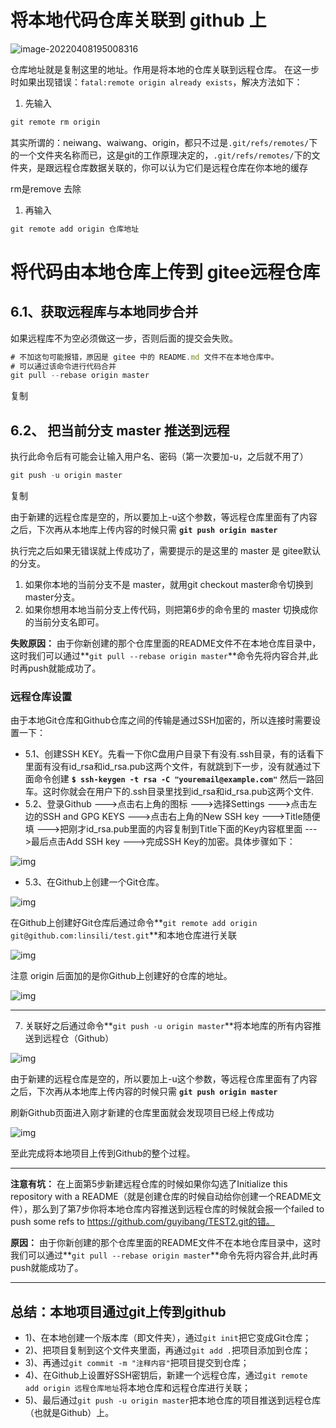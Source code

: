 # 将本地代码仓库关联到 github 上

![image-20220408195008316](C:\Users\think\AppData\Roaming\Typora\typora-user-images\image-20220408195008316.png)



 仓库地址就是复制这里的地址。作用是将本地的仓库关联到远程仓库。   在这一步时如果出现错误：`fatal:remote origin already exists`，解决方法如下：

1. 先输入

```javascript
git remote rm origin
```

其实所谓的：neiwang、waiwang、origin，都只不过是`.git/refs/remotes/`下的一个文件夹名称而已，这是git的工作原理决定的，`.git/refs/remotes/`下的文件夹，是跟远程仓库数据关联的，你可以认为它们是远程仓库在你本地的缓存

rm是remove 去除

1. 再输入

```javascript
git remote add origin 仓库地址
```



# 将代码由本地仓库上传到 gitee远程仓库

## 6.1、获取远程库与本地同步合并

  如果远程库不为空必须做这一步，否则后面的提交会失败。

```javascript
# 不加这句可能报错，原因是 gitee 中的 README.md 文件不在本地仓库中。
# 可以通过该命令进行代码合并
git pull --rebase origin master  
```

复制

## 6.2、 把当前分支 master 推送到远程

  执行此命令后有可能会让输入用户名、密码（第一次要加-u，之后就不用了）

```javascript
git push -u origin master
```

复制

由于新建的远程仓库是空的，所以要加上-u这个参数，等远程仓库里面有了内容之后，下次再从本地库上传内容的时候只需 **`git push origin master`**

  执行完之后如果无错误就上传成功了，需要提示的是这里的 master 是 gitee默认的分支。

1. 如果你本地的当前分支不是 master，就用git checkout master命令切换到master分支。
2. 如果你想用本地当前分支上传代码，则把第6步的命令里的 master 切换成你的当前分支名即可。

**失败原因：** 由于你新创建的那个仓库里面的README文件不在本地仓库目录中，这时我们可以通过**`git pull --rebase origin master`**命令先将内容合并,此时再push就能成功了。







### 远程仓库设置

由于本地Git仓库和Github仓库之间的传输是通过SSH加密的，所以连接时需要设置一下：

- 5.1、创建SSH KEY。先看一下你C盘用户目录下有没有.ssh目录，有的话看下里面有没有id_rsa和id_rsa.pub这两个文件，有就跳到下一步，没有就通过下面命令创建
   **`$ ssh-keygen -t rsa -C "youremail@example.com"`**
   然后一路回车。这时你就会在用户下的.ssh目录里找到id_rsa和id_rsa.pub这两个文件.
- 5.2、登录Github   --->点击右上角的图标     --->选择Settings     --->点击左边的SSH and GPG KEYS    --->点击右上角的New SSH key    --->Title随便填     --->把刚才id_rsa.pub里面的内容复制到Title下面的Key内容框里面    --->最后点击Add SSH key    --->完成SSH Key的加密。具体步骤如下：

![img](https:////upload-images.jianshu.io/upload_images/13098542-1bd5d81617e91e3e.png?imageMogr2/auto-orient/strip|imageView2/2/w/694/format/webp)

- 5.3、在Github上创建一个Git仓库。

![img](https:////upload-images.jianshu.io/upload_images/13098542-cc9081220c33a824.png?imageMogr2/auto-orient/strip|imageView2/2/w/652/format/webp)

在Github上创建好Git仓库后通过命令**`git remote add origin git@github.com:linsili/test.git`**和本地仓库进行关联

![img](https:////upload-images.jianshu.io/upload_images/13098542-1a0dcf2ee4e03a37.png?imageMogr2/auto-orient/strip|imageView2/2/w/395/format/webp)

注意 origin 后面加的是你Github上创建好的仓库的地址。

![img](https:////upload-images.jianshu.io/upload_images/13098542-db664836f0524179.png?imageMogr2/auto-orient/strip|imageView2/2/w/991/format/webp)

------

7. 关联好之后通过命令**`git push -u origin master`**将本地库的所有内容推送到远程仓（Github）

![img](https:////upload-images.jianshu.io/upload_images/13098542-c4f5586f356eaaab.png?imageMogr2/auto-orient/strip|imageView2/2/w/549/format/webp)

由于新建的远程仓库是空的，所以要加上-u这个参数，等远程仓库里面有了内容之后，下次再从本地库上传内容的时候只需 **`git push origin master`**

刷新Github页面进入刚才新建的仓库里面就会发现项目已经上传成功

![img](https:////upload-images.jianshu.io/upload_images/13098542-147f5fe4c3c7c14d.png?imageMogr2/auto-orient/strip|imageView2/2/w/1002/format/webp)

至此完成将本地项目上传到Github的整个过程。

------

**注意有坑：** 在上面第5步新建远程仓库的时候如果你勾选了Initialize this repository with a README（就是创建仓库的时候自动给你创建一个README文件），那么到了第7步你将本地仓库内容推送到远程仓库的时候就会报一个failed to push some refs to  https://github.com/guyibang/TEST2.git的错。



**原因：** 由于你新创建的那个仓库里面的README文件不在本地仓库目录中，这时我们可以通过**`git pull --rebase origin master`**命令先将内容合并,此时再push就能成功了。

------

## **总结：本地项目通过git上传到github**

- 1)、在本地创建一个版本库（即文件夹），通过`git init`把它变成Git仓库；
- 2)、把项目复制到这个文件夹里面，再通过`git add .`把项目添加到仓库；
- 3)、再通过`git commit -m "注释内容"`把项目提交到仓库；
- 4)、在Github上设置好SSH密钥后，新建一个远程仓库，通过`git remote add origin 远程仓库地址`将本地仓库和远程仓库进行关联；
- 5)、最后通过`git push -u origin master`把本地仓库的项目推送到远程仓库（也就是Github）上。



